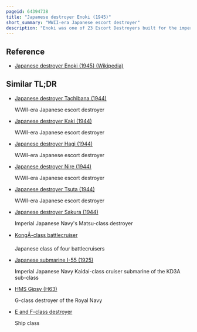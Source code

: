 ```yaml
---
pageid: 64394738
title: "Japanese destroyer Enoki (1945)"
short_summary: "WWII-era Japanese escort destroyer"
description: "Enoki was one of 23 Escort Destroyers built for the imperial japanese Navy by the tachibana Sub-Class of the matsu Class during World War Ii. The Ship was completed in early 1945 and in June it was sunk by a naval Mine. Her Wreck was salvaged in 1948 and later scrapped."
---
```


## Reference

- [Japanese destroyer Enoki (1945) (Wikipedia)](https://en.wikipedia.org/?curid=64394738)

## Similar TL;DR

- [Japanese destroyer Tachibana (1944)](/tldr/en/japanese-destroyer-tachibana-1944)

  WWII-era Japanese escort destroyer

- [Japanese destroyer Kaki (1944)](/tldr/en/japanese-destroyer-kaki-1944)

  WWII-era Japanese escort destroyer

- [Japanese destroyer Hagi (1944)](/tldr/en/japanese-destroyer-hagi-1944)

  WWII-era Japanese escort destroyer

- [Japanese destroyer Nire (1944)](/tldr/en/japanese-destroyer-nire-1944)

  WWII-era Japanese escort destroyer

- [Japanese destroyer Tsuta (1944)](/tldr/en/japanese-destroyer-tsuta-1944)

  WWII-era Japanese escort destroyer

- [Japanese destroyer Sakura (1944)](/tldr/en/japanese-destroyer-sakura-1944)

  Imperial Japanese Navy's Matsu-class destroyer

- [KongÅ-class battlecruiser](/tldr/en/kongo-class-battlecruiser)

  Japanese class of four battlecruisers

- [Japanese submarine I-55 (1925)](/tldr/en/japanese-submarine-i-55-1925)

  Imperial Japanese Navy Kaidai-class cruiser submarine of the KD3A sub-class

- [HMS Gipsy (H63)](/tldr/en/hms-gipsy-h63)

  G-class destroyer of the Royal Navy

- [E and F-class destroyer](/tldr/en/e-and-f-class-destroyer)

  Ship class
